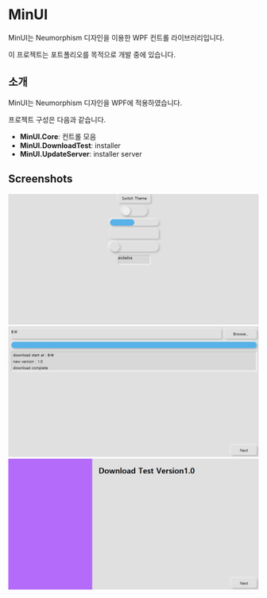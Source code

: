 # MinUI

MinUI는 Neumorphism 디자인을 이용한 WPF 컨트롤 라이브러리입니다. 

이 프로젝트는 포트폴리오를 목적으로 개발 중에 있습니다.

## 소개

MinUI는 Neumorphism 디자인을 WPF에 적용하였습니다.

프로젝트 구성은 다음과 같습니다.

- **MinUI.Core**: 컨트롤 모음
- **MinUI.DownloadTest**: installer
- **MinUI.UpdateServer**: installer server

## Screenshots
![Alt text](images/controls.png "Controls")
![Alt text](images/installer_downloading.png "installer_downloading")
![Alt text](images/installer_main.png "installer_main")
